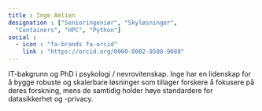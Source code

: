 ```yaml
---
title : Inge Amlien
designation : ["Senioringeniør", "Skyløsninger",
  "Containers", "HPC", "Python"]
social :
  - icon : "fa-brands fa-orcid"
    link : "https://orcid.org/0000-0002-8508-9088"
---
```


IT-bakgrunn og PhD i psykologi / nevrovitenskap.
Inge har en lidenskap for å bygge robuste og skalerbare løsninger som tillager forskere å fokusere på deres forskning, mens de samtidig holder høye standardere for datasikkerhet og -privacy.

<!-- more -->
